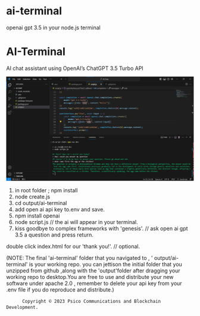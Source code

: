 # ai-terminal
openai gpt 3.5 in your node.js terminal

# AI-Terminal

AI chat assistant using OpenAI’s ChatGPT 3.5 Turbo API

![Alt text](AIChatDemo.png)


1. in root folder ; npm install
2. node create.js
3. cd output/ai-terminal
4. add open ai api key to.env and save.
5. npm install openai
6. node script.js  // the ai will appear in your terminal.
7. kiss goodbye to complex frameworks with 'genesis'.   // ask open ai gpt 3.5 a question and press return.

double click index.html for our 'thank you!'.    // optional.

(NOTE: The final 'ai-terminal' folder that you navigated to , ' output/ai-terminal' is your working repo.
you can jettison the initial folder that you unzipped from github ,along with the 'output'folder after dragging your working repo
to desktop.You are free to use and distribute your new software under apache 2.0 , remember to delete your
api key from your .env file if you do reproduce and distribute.)



          Copyright © 2023 Psico Communications and Blockchain Development.
